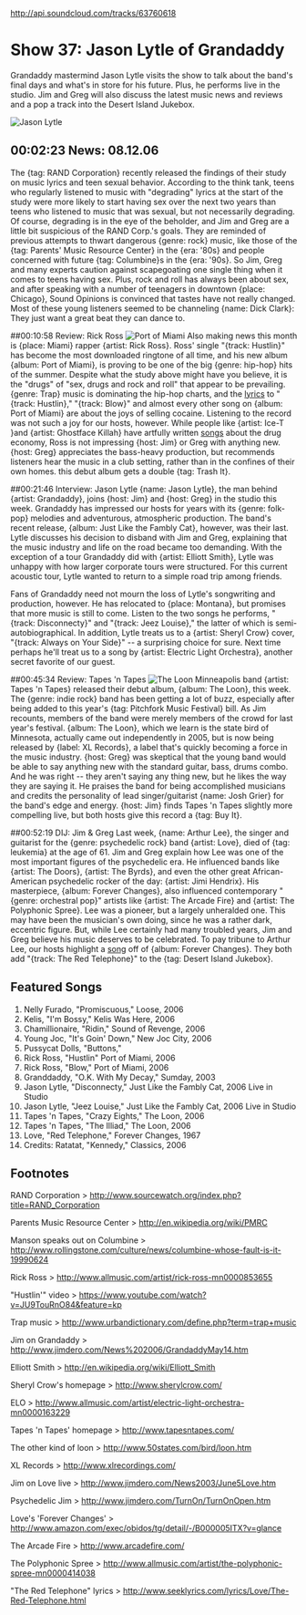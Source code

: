 

http://api.soundcloud.com/tracks/63760618

# Show 37: Jason Lytle of Grandaddy
Grandaddy mastermind Jason Lytle visits the show to talk about the band's final days and what's in store for his future. Plus, he performs live in the studio. Jim and Greg will also discuss the latest music news and reviews and a pop a track into the Desert Island Jukebox.

![Jason Lytle](http://static.soundopinions.org/images/2006/jasonlytle.jpg)

## 00:02:23 News: 08.12.06
The {tag: RAND Corporation} recently released the findings of their study on music lyrics and teen sexual behavior. According to the think tank, teens who regularly listened to music with "degrading" lyrics at the start of the study were more likely to start having sex over the next two years than teens who listened to music that was sexual, but not necessarily degrading. Of course, degrading is in the eye of the beholder, and Jim and Greg are a little bit suspicious of the RAND Corp.'s goals. They are reminded of previous attempts to thwart dangerous {genre: rock} music, like those of the {tag: Parents' Music Resource Center} in the {era: '80s} and people concerned with future {tag: Columbine}s in the {era: '90s}. So Jim, Greg and many experts caution against scapegoating one single thing when it comes to teens having sex. Plus, rock and roll has always been about sex, and after speaking with a number of teenagers in downtown {place: Chicago}, Sound Opinions is convinced that tastes have not really changed. Most of these young listeners seemed to be channeling {name: Dick Clark}: They just want a great beat they can dance to. 

##00:10:58 Review: Rick Ross
![Port of Miami](http://is4.mzstatic.com/image/thumb/Music/v4/e5/b2/2e/e5b22e40-3d30-8414-d108-4c9c570676fa/source/600x600bb.jpg "4022281/171755499")
Also making news this month is {place: Miami} rapper {artist: Rick Ross}. Ross' single "{track: Hustlin}" has become the most downloaded ringtone of all time, and his new album {album: Port of Miami}, is proving to be one of the big {genre: hip-hop} hits of the summer. Despite what the study above might have you believe, it is the "drugs" of "sex, drugs and rock and roll" that appear to be prevailing. {genre: Trap} music is dominating the hip-hop charts, and the [lyrics](http://rapgenius.com/Rick-ross-hustlin-lyrics) to "{track: Hustlin}," "{track: Blow}" and almost every other song on {album: Port of Miami} are about the joys of selling cocaine. Listening to the record was not such a joy for our hosts, however. While people like {artist: Ice-T }and {artist: Ghostface Killah} have artfully written [songs](http://www.azlyrics.com/lyrics/ghostfacekillah/kilo.html) about the drug economy, Ross is not impressing {host: Jim} or Greg with anything new. {host: Greg} appreciates the bass-heavy production, but recommends listeners hear the music in a club setting, rather than in the confines of their own homes. this debut album gets a double {tag: Trash It}.

##00:21:46 Interview: Jason Lytle
{name: Jason Lytle}, the man behind {artist: Grandaddy}, joins {host: Jim} and {host: Greg} in the studio this week. Grandaddy has impressed our hosts for years with its {genre: folk-pop} melodies and adventurous, atmospheric production. The band's recent release, {album: Just Like the Fambly Cat}, however, was their last. Lytle discusses his decision to disband with Jim and Greg, explaining that the music industry and life on the road became too demanding. With the exception of a tour Grandaddy did with {artist: Elliott Smith}, Lytle was unhappy with how larger corporate tours were structured. For this current acoustic tour, Lytle wanted to return to a simple road trip among friends.

Fans of Grandaddy need not mourn the loss of Lytle's songwriting and production, however. He has relocated to {place: Montana}, but promises that more music is still to come. Listen to the two songs he performs, "{track: Disconnecty}" and "{track: Jeez Louise}," the latter of which is semi-autobiographical. In addition, Lytle treats us to a {artist: Sheryl Crow} cover, "{track: Always on Your Side}" -- a surprising choice for sure. Next time perhaps he'll treat us to a song by {artist: Electric Light Orchestra}, another secret favorite of our guest.

##00:45:34 Review: Tapes 'n Tapes
![The Loon](http://is5.mzstatic.com/image/thumb/Music/v4/bb/f3/93/bbf39349-cd8f-d438-2696-289efaa192a8/source/600x600bb.jpg "129692168/160561715")
Minneapolis band {artist: Tapes 'n Tapes} released their debut album, {album: The Loon}, this week. The {genre: indie rock} band has been getting a lot of buzz, especially after being added to this year's {tag: Pitchfork Music Festival} bill. As Jim recounts, members of the band were merely members of the crowd for last year's festival. {album: The Loon}, which we learn is the state bird of Minnesota, actually came out independently in 2005, but is now being released by {label: XL Records}, a label that's quickly becoming a force in the music industry. {host: Greg} was skeptical that the young band would be able to say anything new with the standard guitar, bass, drums combo. And he was right -- they aren't saying any thing new, but he likes the way they are saying it. He praises the band for being accomplished musicians and credits the personality of lead singer/guitarist {name: Josh Grier} for the band's edge and energy. {host: Jim} finds Tapes 'n Tapes slightly more compelling live, but both hosts give this record a {tag: Buy It}.

##00:52:19 DIJ: Jim & Greg
Last week, {name: Arthur Lee}, the singer and guitarist for the {genre: psychedelic rock} band {artist: Love}, died of {tag: leukemia} at the age of 61. Jim and Greg explain how Lee was one of the most important figures of the psychedelic era. He influenced bands like {artist: The Doors}, {artist: The Byrds}, and even the other great African-American psychedelic rocker of the day: {artist: Jimi Hendrix}. His masterpiece, {album: Forever Changes}, also influenced contemporary "{genre: orchestral pop}" artists like {artist: The Arcade Fire} and {artist: The Polyphonic Spree}. Lee was a pioneer, but a largely unheralded one. This may have been the musician's own doing, since he was a rather dark, eccentric figure. But, while Lee certainly had many troubled years, Jim and Greg believe his music deserves to be celebrated. To pay tribune to Arthur Lee, our hosts highlight a [song](http://www.seeklyrics.com/lyrics/Love/The-Red-Telephone.html) off of {album: Forever Changes}. They both add "{track: The Red Telephone}" to the {tag: Desert Island Jukebox}.

## Featured Songs
1. Nelly Furado, "Promiscuous," Loose, 2006
2. Kelis, "I'm Bossy," Kelis Was Here, 2006
3. Chamillionaire, "Ridin," Sound of Revenge, 2006 
4. Young Joc, "It's Goin' Down," New Joc City, 2006
5. Pussycat Dolls, "Buttons,"
6. Rick Ross, "Hustlin" Port of Miami, 2006
7. Rick Ross, "Blow," Port of Miami, 2006
8. Granddaddy, "O.K. With My Decay," Sumday, 2003
9. Jason Lytle, "Disconnecty," Just Like the Fambly Cat, 2006 Live in Studio
10. Jason Lytle, "Jeez Louise," Just Like the Fambly Cat, 2006 Live in Studio
11. Tapes 'n Tapes, "Crazy Eights," The Loon, 2006
12. Tapes 'n Tapes, "The Illiad," The Loon, 2006
13. Love, "Red Telephone," Forever Changes, 1967
14. Credits: Ratatat, "Kennedy," Classics, 2006

## Footnotes
RAND Corporation > http://www.sourcewatch.org/index.php?title=RAND_Corporation

Parents Music Resource Center > http://en.wikipedia.org/wiki/PMRC

Manson speaks out on Columbine > http://www.rollingstone.com/culture/news/columbine-whose-fault-is-it-19990624

Rick Ross > http://www.allmusic.com/artist/rick-ross-mn0000853655

"Hustlin'" video > https://www.youtube.com/watch?v=JU9TouRnO84&feature=kp

Trap music > http://www.urbandictionary.com/define.php?term=trap+music

Jim on Grandaddy > http://www.jimdero.com/News%202006/GrandaddyMay14.htm

Elliott Smith > http://en.wikipedia.org/wiki/Elliott_Smith

Sheryl Crow's homepage > http://www.sherylcrow.com/

ELO > http://www.allmusic.com/artist/electric-light-orchestra-mn0000163229

Tapes 'n Tapes' homepage > http://www.tapesntapes.com/

The other kind of loon > http://www.50states.com/bird/loon.htm

XL Records > http://www.xlrecordings.com/

Jim on Love live > http://www.jimdero.com/News2003/June5Love.htm

Psychedelic Jim > http://www.jimdero.com/TurnOn/TurnOnOpen.htm

Love's 'Forever Changes' > http://www.amazon.com/exec/obidos/tg/detail/-/B000005ITX?v=glance

The Arcade Fire > http://www.arcadefire.com/

The Polyphonic Spree > http://www.allmusic.com/artist/the-polyphonic-spree-mn0000414038

"The Red Telephone" lyrics > http://www.seeklyrics.com/lyrics/Love/The-Red-Telephone.html

